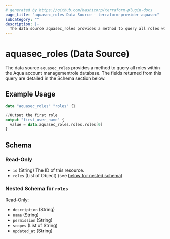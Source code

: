 ```yaml
---
# generated by https://github.com/hashicorp/terraform-plugin-docs
page_title: "aquasec_roles Data Source - terraform-provider-aquasec"
subcategory: ""
description: |-
  The data source aquasec_roles provides a method to query all roles within the Aqua account managementrole database. The fields returned from this query are detailed in the Schema section below.
---
```


# aquasec_roles (Data Source)

The data source `aquasec_roles` provides a method to query all roles within the Aqua account managementrole database. The fields returned from this query are detailed in the Schema section below.

## Example Usage

```terraform
data "aquasec_roles" "roles" {}

//Output the first role
output "first_user_name" {
  value = data.aquasec_roles.roles.roles[0]
}
```

<!-- schema generated by tfplugindocs -->
## Schema

### Read-Only

- `id` (String) The ID of this resource.
- `roles` (List of Object) (see [below for nested schema](#nestedatt--roles))

<a id="nestedatt--roles"></a>
### Nested Schema for `roles`

Read-Only:

- `description` (String)
- `name` (String)
- `permission` (String)
- `scopes` (List of String)
- `updated_at` (String)
